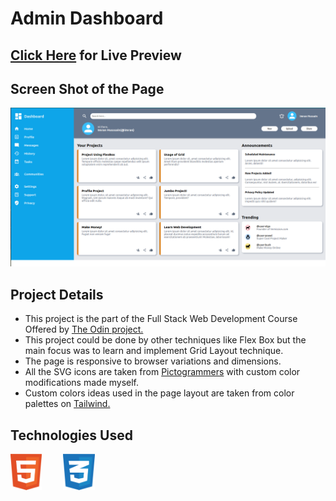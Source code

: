 # Admin Dashboard

## [Click Here](https://full-stackninja.github.io/admin-dashboard/) for Live Preview
## Screen Shot of the Page

![alt text](./icons/admin-dashboard.png)
## Project Details

-    This project is the part of the Full Stack Web Development Course Offered by [The Odin project.](https://theodinproject.com)
-    This project could be done by other techniques like Flex Box but the main focus was to learn and implement Grid Layout technique.
-    The page is responsive to browser variations and dimensions.
-    All the SVG icons are taken from [Pictogrammers](https://pictogrammers.com/library/mdi/) with custom color modifications made myself.
-    Custom colors ideas used in the page layout are taken from color palettes on [Tailwind.](https://tailwindcss.com/docs/customizing-colors)

## Technologies Used

<img src="./icons/html.svg" Alt="HTML logo" style="width:10%; margin-right: 30px">
<img src="./icons/css.svg" Alt="CSS logo" style="width:10%">
